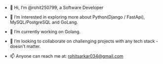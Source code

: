 - 👋 Hi, I’m @rohit250799, a Software Developer
- 👀 I’m interested in exploring more about Python(Django / FastApi), MySQL/PostgreSQL and GoLang.
- 🌱 I’m currently working on Golang.

- 💞️ I’m looking to collaborate on challenging projects with any tech stack - doesn't matter.
- 📫 Anyone can reach me at: rohitsarkar034@gmail.com

<!---
rohit250799/rohit250799 is a ✨ special ✨ repository because its `README.md` (this file) appears on your GitHub profile.
You can click the Preview link to take a look at your changes.
--->

